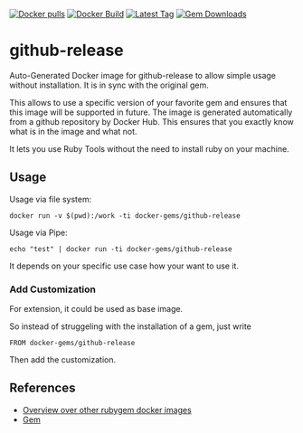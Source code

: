 [![Docker pulls](https://img.shields.io/docker/pulls/rubygem/github-release.svg)](https://hub.docker.com/r/rubygem/github-release/)
[![Docker Build](https://img.shields.io/docker/automated/rubygem/github-release.svg)](https://hub.docker.com/r/rubygem/github-release/)
[![Latest Tag](https://img.shields.io/github/tag/docker-rubygem/github-release.svg)](https://hub.docker.com/r/rubygem/github-release/)
[![Gem Downloads](https://img.shields.io/gem/dt/github-release.svg)](https://rubygems.org/gems/github-release/)
# github-release

Auto-Generated Docker image for github-release to allow simple usage without installation.
It is in sync with the original gem.

This allows to use a specific version of your favorite gem and ensures that this image will be supported in future.
The image is generated automatically from a github repository by Docker Hub.
This ensures that you exactly know what is in the image and what not.

It lets you use Ruby Tools without the need to install ruby on your machine.

## Usage

Usage via file system:

`docker run -v $(pwd):/work -ti docker-gems/github-release`

Usage via Pipe:

`echo "test" | docker run -ti docker-gems/github-release`

It depends on your specific use case how your want to use it.

### Add Customization

For extension, it could be used as base image.

So instead of struggeling with the installation of a gem, just write

`FROM docker-gems/github-release`

Then add the customization.

## References

 - [Overview over other rubygem docker images](https://github.com/thinkbot/docker-rubygem)
 - [Gem](https://rubygems.org/gems/github-release/)
